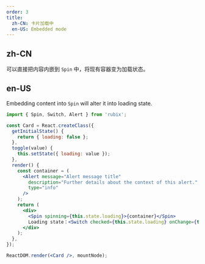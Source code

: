 ```yaml
---
order: 3
title:
  zh-CN: 卡片加载中
  en-US: Embedded mode
---
```


## zh-CN

可以直接把内容内嵌到 `Spin` 中，将现有容器变为加载状态。

## en-US

Embedding content into `Spin` will alter it into loading state.

````jsx
import { Spin, Switch, Alert } from 'rubix';

const Card = React.createClass({
  getInitialState() {
    return { loading: false };
  },
  toggle(value) {
    this.setState({ loading: value });
  },
  render() {
    const container = (
      <Alert message="Alert message title"
        description="Further details about the context of this alert."
        type="info"
      />
    );
    return (
      <div>
        <Spin spinning={this.state.loading}>{container}</Spin>
        Loading state：<Switch checked={this.state.loading} onChange={this.toggle} />
      </div>
    );
  },
});

ReactDOM.render(<Card />, mountNode);
````

